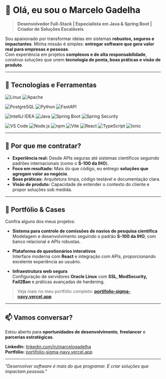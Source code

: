 # 👋 Olá, eu sou o Marcelo Gadelha

> **Desenvolvedor Full-Stack | Especialista em Java & Spring Boot | Criador de Soluções Escaláveis**

Sou apaixonado por transformar ideias em sistemas **robustos, seguros e impactantes**. Minha missão é simples: **entregar software que gera valor real para empresas e pessoas**.  
Com experiência em projetos **complexos e de alta responsabilidade**, construo soluções que unem **tecnologia de ponta, boas práticas e visão de produto**.

---

## 🚀 Tecnologias e Ferramentas

![Linux](https://img.shields.io/badge/Linux-6.10.5-FCC624?logo=linux)
![Apache](https://img.shields.io/badge/Apache-2.4.62-D22128?logo=apache)

![PostgreSQL](https://img.shields.io/badge/PostgreSQL-17.5-blue?logo=postgresql)
![Python](https://img.shields.io/badge/Python-3.13.5-blue?logo=python)
![FastAPI](https://img.shields.io/badge/FastAPI-0.115.13-009688?logo=fastapi)

![IntelliJ IDEA](https://img.shields.io/badge/IntelliJ%20IDEA-2024.1.2-000000?logo=intellijidea)
![Java](https://img.shields.io/badge/Java-17-blue?logo=openjdk)
![Spring Boot](https://img.shields.io/badge/Spring%20Boot-3.5.3-brightgreen?logo=springboot)
![Spring Security](https://img.shields.io/badge/Spring%20Security-6.2.2-brightgreen?logo=spring)

![VS Code](https://img.shields.io/badge/VS%20Code-1.90.0-007ACC?logo=visualstudiocode)
![Node.js](https://img.shields.io/badge/Node.js-22.17-339933?logo=node.js)
![npm](https://img.shields.io/badge/npm-10.9.2-CB3837?logo=npm)
![Vite](https://img.shields.io/badge/Vite-5.2.0-646CFF?logo=vite)
![React](https://img.shields.io/badge/React-19.1-blue?logo=react)
![TypeScript](https://img.shields.io/badge/TypeScript-5.8.3-blue?logo=typescript)
![Ionic](https://img.shields.io/badge/Ionic-8.2.9-3880FF?logo=ionic)

---

## 💼 Por que me contratar?
- **Experiência real:** Desde APIs seguras até sistemas científicos seguindo padrões internacionais (como o **S-100 da IHO**).  
- **Foco em resultado:** Mais do que código, eu entrego **soluções que agregam valor ao negócio**.  
- **Boas práticas:** Arquitetura limpa, código testável e documentação clara.  
- **Visão de produto:** Capacidade de entender o contexto do cliente e propor soluções sob medida.  

---

## 🌟 Portfólio & Cases
Confira alguns dos meus projetos:

- **Sistema para controle de comissões de navios de pesquisa científica**  
  Modelagem e desenvolvimento seguindo o padrão **S-100 da IHO**, com banco relacional e APIs robustas.  

- **Plataforma de questionários interativos**  
  Interface moderna com **React** e integração com APIs, proporcionando excelente experiência ao usuário.  

- **Infraestrutura web segura**  
  Configuração de servidores **Oracle Linux** com **SSL, ModSecurity, Fail2Ban** e práticas avançadas de hardening.  

> Veja mais no meu portfólio completo: **[portifolio-sigma-navy.vercel.app](https://portifolio-sigma-navy.vercel.app/)**

---

## 📫 Vamos conversar?
Estou aberto para **oportunidades de desenvolvimento**, **freelancer** e **parcerias estratégicas**.

**LinkedIn:** [linkedin.com/in/marcelogadelha](https://www.linkedin.com/in/marcelogadelha/)  
**Portfólio:** [portifolio-sigma-navy.vercel.app](https://portifolio-sigma-navy.vercel.app/)  

---

*"Desenvolver software é mais do que programar. É criar soluções que impactam pessoas."*
